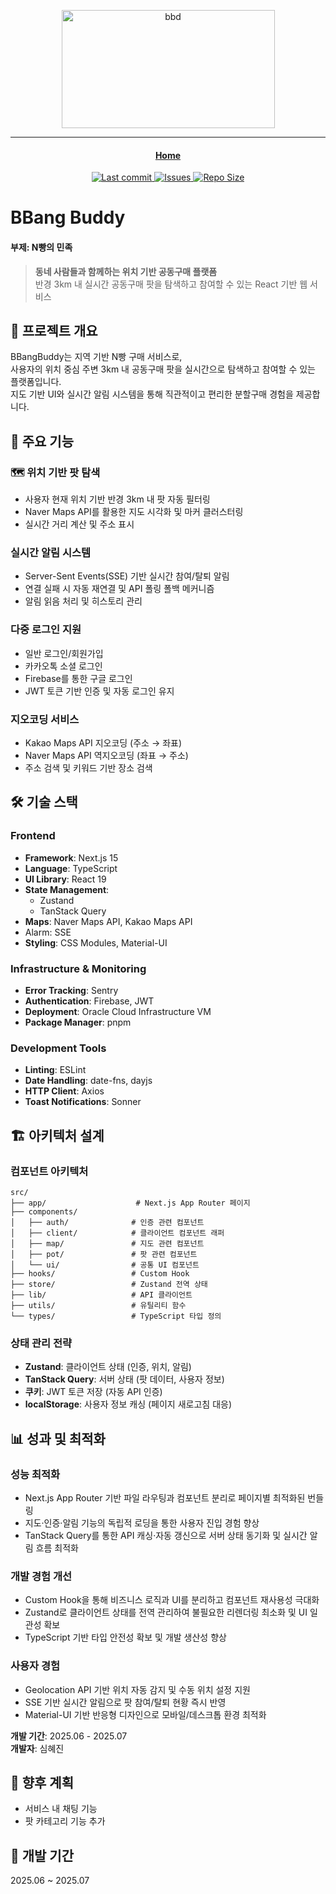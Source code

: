 <p align="center">
  <img width="341" height="189" alt="bbd" src="https://github.com/user-attachments/assets/dc80f415-9bc0-4ce1-8b9a-d02644b4161a" />
</p>
<hr>

<h4 align="center">
  <a href="https://bbang-buddy.com">Home</a>
</h4>
<div align="center">
  <p>
    <a href="https://github.com/LazyVim/LazyVim/pulse">
      <img alt="Last commit" src="https://img.shields.io/github/last-commit/shj78/bbang-buddy?style=for-the-badge&logo=starship&color=8bd5ca&logoColor=D9E0EE&labelColor=302D41"/>
    </a>
    <a href="https://github.com/LazyVim/LazyVim/issues">
      <img alt="Issues" src="https://img.shields.io/github/issues/shj78/bbang-buddy?style=for-the-badge&logo=bilibili&color=F5E0DC&logoColor=D9E0EE&labelColor=302D41" />
    </a>
      <a href="https://github.com/LazyVim/LazyVim">
      <img alt="Repo Size" src="https://img.shields.io/github/repo-size/shj78/bbang-buddy?color=%23DDB6F2&label=SIZE&logo=codesandbox&style=for-the-badge&logoColor=D9E0EE&labelColor=302D41" />
    </a>
  </p>
</div>

# BBang Buddy
#### 부제: N빵의 민족

> **동네 사람들과 함께하는 위치 기반 공동구매 플랫폼**  
> 반경 3km 내 실시간 공동구매 팟을 탐색하고 참여할 수 있는 React 기반 웹 서비스


## 📖 프로젝트 개요

BBangBuddy는 지역 기반 N빵 구매 서비스로, <br>
사용자의 위치 중심 주변 3km 내 공동구매 팟을 실시간으로 탐색하고 참여할 수 있는 플랫폼입니다.  <br>
지도 기반 UI와 실시간 알림 시스템을 통해 직관적이고 편리한 분할구매 경험을 제공합니다.

## 📍 주요 기능

### 🗺️ **위치 기반 팟 탐색**
- 사용자 현재 위치 기반 반경 3km 내 팟 자동 필터링
- Naver Maps API를 활용한 지도 시각화 및 마커 클러스터링
- 실시간 거리 계산 및 주소 표시

### **실시간 알림 시스템**
- Server-Sent Events(SSE) 기반 실시간 참여/탈퇴 알림
- 연결 실패 시 자동 재연결 및 API 폴링 폴백 메커니즘
- 알림 읽음 처리 및 히스토리 관리

### **다중 로그인 지원**
- 일반 로그인/회원가입
- 카카오톡 소셜 로그인
- Firebase를 통한 구글 로그인
- JWT 토큰 기반 인증 및 자동 로그인 유지

### **지오코딩 서비스**
- Kakao Maps API 지오코딩 (주소 → 좌표)
- Naver Maps API 역지오코딩 (좌표 → 주소)
- 주소 검색 및 키워드 기반 장소 검색

## 🛠️ 기술 스택

### **Frontend**
- **Framework**: Next.js 15
- **Language**: TypeScript 
- **UI Library**: React 19
- **State Management**: 
  - Zustand 
  - TanStack Query 
- **Maps**: Naver Maps API, Kakao Maps API
- Alarm: SSE
- **Styling**: CSS Modules, Material-UI 

### **Infrastructure & Monitoring**
- **Error Tracking**: Sentry
- **Authentication**: Firebase, JWT
- **Deployment**: Oracle Cloud Infrastructure VM
- **Package Manager**: pnpm

### **Development Tools**
- **Linting**: ESLint
- **Date Handling**: date-fns, dayjs
- **HTTP Client**: Axios
- **Toast Notifications**: Sonner

## 🏗️ 아키텍처 설계

### **컴포넌트 아키텍처**
```
src/
├── app/                    # Next.js App Router 페이지
├── components/
│   ├── auth/              # 인증 관련 컴포넌트
│   ├── client/            # 클라이언트 컴포넌트 래퍼
│   ├── map/               # 지도 관련 컴포넌트
│   ├── pot/               # 팟 관련 컴포넌트
│   └── ui/                # 공통 UI 컴포넌트
├── hooks/                 # Custom Hook
├── store/                 # Zustand 전역 상태
├── lib/                   # API 클라이언트
├── utils/                 # 유틸리티 함수
└── types/                 # TypeScript 타입 정의
```

### **상태 관리 전략**
- **Zustand**: 클라이언트 상태 (인증, 위치, 알림)
- **TanStack Query**: 서버 상태 (팟 데이터, 사용자 정보)
- **쿠키**: JWT 토큰 저장 (자동 API 인증)
- **localStorage**: 사용자 정보 캐싱 (페이지 새로고침 대응)

## 📊 성과 및 최적화

### **성능 최적화**
- Next.js App Router 기반 파일 라우팅과 컴포넌트 분리로 페이지별 최적화된 번들링
- 지도·인증·알림 기능의 독립적 로딩을 통한 사용자 진입 경험 향상
- TanStack Query를 통한 API 캐싱·자동 갱신으로 서버 상태 동기화 및 실시간 알림 흐름 최적화

### **개발 경험 개선**
- Custom Hook을 통해 비즈니스 로직과 UI를 분리하고 컴포넌트 재사용성 극대화
- Zustand로 클라이언트 상태를 전역 관리하여 불필요한 리렌더링 최소화 및 UI 일관성 확보
- TypeScript 기반 타입 안전성 확보 및 개발 생산성 향상

### **사용자 경험**
- Geolocation API 기반 위치 자동 감지 및 수동 위치 설정 지원
- SSE 기반 실시간 알림으로 팟 참여/탈퇴 현황 즉시 반영
- Material-UI 기반 반응형 디자인으로 모바일/데스크톱 환경 최적화

**개발 기간**: 2025.06 - 2025.07  
**개발자**: 심혜진


## 🎯 향후 계획

- 서비스 내 채팅 기능
- 팟 카테고리 기능 추가 


## 📆 개발 기간
2025.06 ~ 2025.07 

